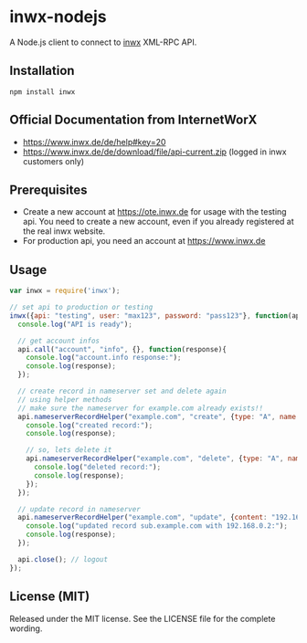 inwx-nodejs
===========

A Node.js client to connect to [inwx](https://www.inwx.de) XML-RPC API.

Installation
------------
    npm install inwx

Official Documentation from InternetWorX
----------------------------------------
 * https://www.inwx.de/de/help#key=20
 * https://www.inwx.de/de/download/file/api-current.zip (logged in inwx customers only)

Prerequisites
-------------
 * Create a new account at https://ote.inwx.de for usage with the testing api. You need to create a new account, even if you already registered at the real inwx website.
 * For production api, you need an account at https://www.inwx.de

Usage
-----

``` js
var inwx = require('inwx');

// set api to production or testing
inwx({api: "testing", user: "max123", password: "pass123"}, function(api){
  console.log("API is ready");

  // get account infos
  api.call("account", "info", {}, function(response){
    console.log("account.info response:");
    console.log(response);
  });

  // create record in nameserver set and delete again
  // using helper methods
  // make sure the nameserver for example.com already exists!!
  api.nameserverRecordHelper("example.com", "create", {type: "A", name: "test.example.com", content: "192.168.0.1"}, function(response) {
    console.log("created record:");
    console.log(response);

    // so, lets delete it
    api.nameserverRecordHelper("example.com", "delete", {type: "A", name: "test.example.com", content: "192.168.0.1"}, function(response) {
      console.log("deleted record:");
      console.log(response);
    });  
  });  

  // update record in nameserver   
  api.nameserverRecordHelper("example.com", "update", {content: "192.168.0.2"}, {type: "A", name: "sub.example.com"}, function(response) {
    console.log("updated record sub.example.com with 192.168.0.2:");
    console.log(response);
  });   

  api.close(); // logout 
});

```

License (MIT)
-------------
Released under the MIT license. See the LICENSE file for the complete wording.

